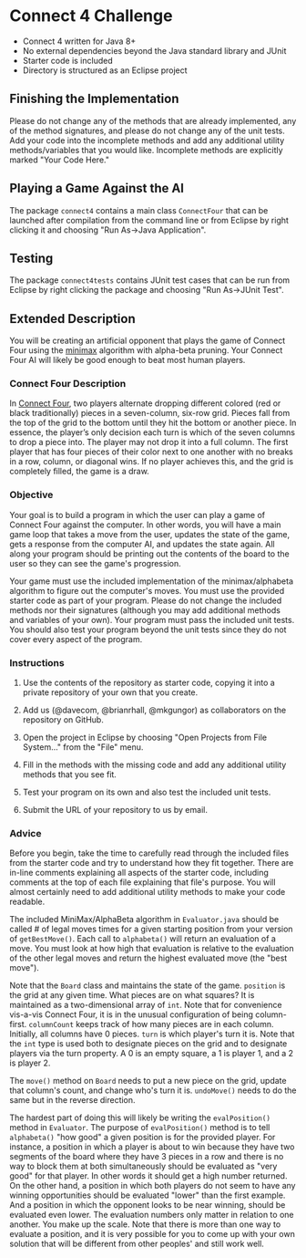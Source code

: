 # Connect 4 Challenge
- Connect 4 written for Java 8+
- No external dependencies beyond the Java standard library and JUnit
- Starter code is included
- Directory is structured as an Eclipse project

## Finishing the Implementation
Please do not change any of the methods that are already implemented, any of the method signatures, and please do not change any of the unit tests. Add your code into the incomplete methods and add any additional utility methods/variables that you would like. Incomplete methods are explicitly marked "Your Code Here."

## Playing a Game Against the AI

The package `connect4` contains a main class `ConnectFour` that can be launched after compilation from the command line or from Eclipse by right clicking it and choosing "Run As->Java Application".

## Testing

The package `connect4tests` contains JUnit test cases that can be run from Eclipse by right clicking the package and choosing "Run As->JUnit Test".

## Extended Description

You will be creating an artificial opponent that plays the game of Connect Four using the [minimax](https://en.wikipedia.org/wiki/Minimax) algorithm with alpha-beta pruning. Your Connect Four AI will likely be good enough to beat most human players.

### Connect Four Description

In [Connect Four](https://en.wikipedia.org/wiki/Connect_Four), two players alternate dropping different colored (red or black traditionally) pieces in a seven-column, six-row grid. Pieces fall from the top of the grid to the bottom until they hit the bottom or another piece. In essence, the player’s only decision each turn is which of the seven columns to drop a piece into. The player may not drop it into a full column. The first player that has four pieces of their color next to one another with no breaks in a row, column, or diagonal wins. If no player achieves this, and the grid is completely filled, the game is a draw.

### Objective

Your goal is to build a program in which the user can play a game of Connect Four against the computer. In other words, you will have a main game loop that takes a move from the user, updates the state of the game, gets a response from the computer AI, and updates the state again. All along your program should be printing out the contents of the board to the user so they can see the game's progression.

Your game must use the included implementation of the minimax/alphabeta algorithm to figure out the computer's moves. You must use the provided starter code as part of your program. Please do not change the included methods nor their signatures (although you may add additional methods and variables of your own). Your program must pass the included unit tests. You should also test your program beyond the unit tests since they do not cover every aspect of the program.

### Instructions

1. Use the contents of the repository as starter code, copying it into a private repository of your own that you create.

2. Add us (@davecom, @brianrhall, @mkgungor) as collaborators on the repository on GitHub.

3. Open the project in Eclipse by choosing "Open Projects from File System..." from the "File" menu.

4. Fill in the methods with the missing code and add any additional utility methods that you see fit.

5. Test your program on its own and also test the included unit tests.

6. Submit the URL of your repository to us by email.

### Advice

Before you begin, take the time to carefully read through the included files from the starter code and try to understand how they fit together. There are in-line comments explaining all aspects of the starter code, including comments at the top of each file explaining that file's purpose. You will almost certainly need to add additional utility methods to make your code readable. 

The included MiniMax/AlphaBeta algorithm in `Evaluator.java` should be called # of legal moves times for a given starting position from your version of `getBestMove()`. Each call to `alphabeta()` will return an evaluation of a move. You must look at how high that evaluation is relative to the evaluation of the other legal moves and return the highest evaluated move (the "best move"). 

Note that the `Board` class and maintains the state of the game. `position` is the grid at any given time. What pieces are on what squares? It is maintained as a two-dimensional array of `int`. Note that for convenience vis-a-vis Connect Four, it is in the unusual configuration of being column-first. `columnCount` keeps track of how many pieces are in each column. Initially, all columns have 0 pieces. `turn` is which player's turn it is. Note that the `int` type is used both to designate pieces on the grid and to designate players via the turn property. A 0 is an empty square, a 1 is player 1, and a 2 is player 2.

The `move()` method on `Board` needs to put a new piece on the grid, update that column's count, and change who's turn it is. `undoMove()` needs to do the same but in the reverse direction.

The hardest part of doing this will likely be writing the `evalPosition()` method in `Evaluator`. The purpose of `evalPosition()` method is to tell `alphabeta()` "how good" a given position is for the provided player. For instance, a position in which a player is about to win because they have two segments of the board where they have 3 pieces in a row and there is no way to block them at both simultaneously should be evaluated as "very good" for that player. In other words it should get a high number returned. On the other hand, a position in which both players do not seem to have any winning opportunities should be evaluated "lower" than the first example. And a position in which the opponent looks to be near winning, should be evaluated even lower. The evaluation numbers only matter in relation to one another. You make up the scale. Note that there is more than one way to evaluate a position, and it is very possible for you to come up with your own solution that will be different from other peoples' and still work well.
